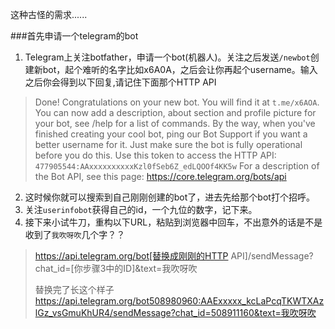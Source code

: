 这种古怪的需求......

###首先申请一个telegram的bot

1. Telegram上关注botfather，申请一个bot(机器人)。关注之后发送`/newbot`创建新bot，起个难听的名字比如x6A0A，之后会让你再起个username。输入之后你会得到以下回复,请记住下面那个HTTP API
>Done! Congratulations on your new bot. You will find it at `t.me/x6AOA`. You can now add a description, about section and profile picture for your bot, see /help for a list of commands. By the way, when you've finished creating your cool bot, ping our Bot Support if you want a better username for it. Just make sure the bot is fully operational before you do this.
Use this token to access the HTTP API:
`477905544:AAxxxxxxxxxxKzl0fSeb6Z_edLQOOf4KK5w`
For a description of the Bot API, see this page: https://core.telegram.org/bots/api
2. 这时候你就可以搜索到自己刚刚创建的bot了，进去先给那个bot打个招呼。
3. 关注`userinfobot`获得自己的id，一个九位的数字，记下来。
4. 接下来小试牛刀，重构以下URL，粘贴到浏览器中回车，不出意外的话是不是收到了`我吹呀吹`几个字？？
>https://api.telegram.org/bot[替换成刚刚的HTTP API]/sendMessage?chat_id=[你步骤3中的ID]&text=我吹呀吹
>
>替换完了长这个样子
>https://api.telegram.org/bot508980960:AAExxxxx_kcLaPcqTKWTXAzlGz_vsGmuKhUR4/sendMessage?chat_id=508911160&text=我吹呀吹


